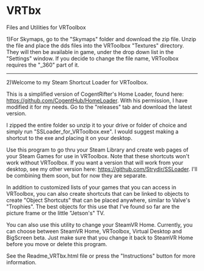 # VRTbx
Files and Utilities for VRToolbox



1)For Skymaps, go to the "Skymaps" folder and download the zip file.  Unzip the file and place the dds files into the VRToolbox "Textures" directory.  They will then be available in game, under the drop down list in the "Settings" window.  If you decide to change the file name, VRToolbox requires the "_360" part of it.

----------------------------

2)Welcome to my Steam Shortcut Loader for VRToolbox.

This is a simplified version of CogentRifter's Home Loader, found here:  https://github.com/CogentHub/HomeLoader.   With his permission, I have modified it for my needs.
Go to the "releases" tab and download the latest version.

I zipped the entire folder so unzip it to your drive or folder of choice and simply run "SSLoader_for_VRToolbox.exe".  I would suggest making a shortcut to the exe and placing it on your desktop.

Use this program to go thru your Steam Library and create web pages of your Steam Games for use in VRToolbox. Note that these shortcuts won't work without VRToolbox.  If you want a version that will work from your desktop, see my other version here: https://github.com/Strydir/SSLoader.  I'll be combining them soon, but for now they are separate.

In addition to customized lists of your games that you can access in VRToolbox, you can also create shortcuts that can be linked to objects to create "Object Shortcuts" that can be placed anywhere, similar to Valve's "Trophies".  The best objects for this use that I've found so far are the picture frame or the little "Jetson's" TV.

You can also use this utility to change your SteamVR Home.  Currently, you can choose between SteamVR Home, VRToolbox, Virtual Desktop and BigScreen beta.  Just make sure that you change it back to SteamVR Home before you move or delete this program.

See the Readme_VRTbx.html file or press the "Instructions" button for more information.
